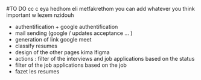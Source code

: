 #TO DO 
cc c eya hedhom eli metfakrethom you can add whatever you think important w lezem nzidouh 
- authentification + google authentification
- mail sending (google / updates acceptance ... )
- generation of link google meet
- classify resumes
- design of the other pages kima lfigma
- actions : filter of the interviews and job applications based on the status
- filter of the job applications based on the job
- fazet les resumes 
